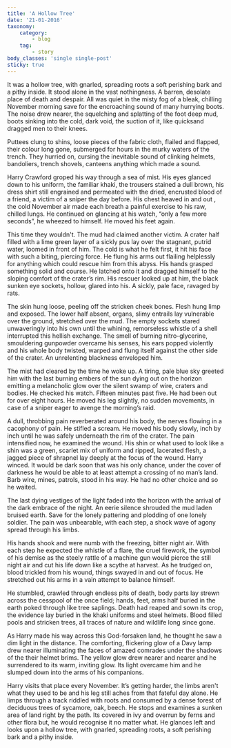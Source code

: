 ```yaml
---
title: 'A Hollow Tree'
date: '21-01-2016'
taxonomy:
    category:
        - blog
    tag:
        - story
body_classes: 'single single-post'
sticky: true
---
```

It was a hollow tree, with gnarled, spreading roots a soft perishing bark and a pithy inside. It stood alone in the vast nothingness. A barren, desolate place of death and despair. All was quiet in the misty fog of a bleak, chilling November morning save for the encroaching sound of many hurrying boots. The noise drew nearer, the squelching and splatting of the foot deep mud, boots sinking into the cold, dark void, the suction of it, like quicksand dragged men to their knees. 

Puttees clung to shins, loose pieces of the fabric cloth, flailed and flapped, their colour long gone, submerged for hours in the murky waters of the trench. They hurried on, cursing the inevitable sound of clinking helmets, bandoliers, trench shovels, canteens anything which made a sound.

Harry Crawford groped his way through a sea of mist. His eyes glanced down to his uniform, the familiar khaki, the trousers stained a dull brown, his dress shirt still engrained and permeated with the dried, encrusted blood of a friend, a  victim of a sniper the day before. His chest heaved in and out , the cold November air made each breath a painful exercise to his raw, chilled lungs. He continued on glancing at his watch, “only a few more seconds”, he wheezed to himself. He moved his feet again.

This time they wouldn't. The mud had claimed another victim. A crater half filled with a lime green layer of a sickly pus lay over the stagnant, putrid water, loomed in front of him. The cold is what he felt first, it hit his face with such a biting, piercing force. He flung his arms out flailing helplessly for anything which could rescue him from this abyss. His hands grasped something solid and course. He latched onto it and dragged himself to the sloping comfort of the crater’s rim. His rescuer looked up at him, the black sunken eye sockets, hollow, glared into his. A sickly, pale face, ravaged by rats. 

The skin hung loose, peeling off the stricken cheek bones. Flesh hung limp and exposed. The lower half absent, organs, slimy entrails lay vulnerable over the ground, stretched over the mud. The empty sockets stared unwaveringly into his own until the whining, remorseless whistle of a shell interrupted this hellish exchange. The smell of burning nitro-glycerine, smouldering gunpowder overcame his senses, his ears popped violently and his whole body twisted, warped and flung itself against the other side of the crater. An unrelenting blackness enveloped him.

The mist had cleared by the time he woke up. A tiring, pale blue sky greeted him with the last burning embers of the sun dying out on the horizon emitting a melancholic glow over the silent swamp of wire, craters and bodies. He checked his watch. Fifteen minutes past five. He had been out for over eight hours. He moved his leg slightly, no sudden movements, in case of a sniper eager to avenge the morning’s raid.

A dull, throbbing pain reverberated around his body, the nerves flowing in a cacophony of pain. He stifled a scream. He moved his body slowly, inch by inch until he was safely underneath the rim of the crater. The pain intensified now, he examined the wound. His shin or what used to look like a shin was a green, scarlet mix of uniform and ripped, lacerated flesh, a jagged piece of shrapnel lay deeply at the focus of the wound. Harry winced. It would be dark soon that was his only chance, under the cover of darkness he would be able to at least attempt a crossing of no man’s land. Barb wire, mines, patrols, stood in his way. He had no other choice and so he waited.

The last dying vestiges of the light faded into the horizon with the arrival of the dark embrace of the night. An eerie silence shrouded the mud laden bruised earth. Save for the lonely pattering and  plodding of one lonely soldier. The pain was unbearable, with each step, a shock wave of agony spread through his limbs. 

His hands shook and were numb with the freezing, bitter night air. With each step he expected the whistle of a flare, the cruel firework, the symbol of his demise as the steely rattle of a machine gun would pierce the still night air and cut his life down like a scythe at harvest. As he trudged on, blood trickled from his wound, things swayed in and out of focus. He stretched out his arms in a vain attempt to balance himself. 

He stumbled, crawled through endless pits of death, body parts lay strewn across the cesspool of the once field; hands, feet, arms half buried in the earth poked through like tree saplings. Death had reaped and sown its crop, the evidence lay buried in the khaki uniforms and steel helmets. Blood filled pools and stricken trees, all traces of nature and wildlife long since gone.

As Harry made his way across this God-forsaken land, he thought he saw a dim light in the distance. The comforting, flickering glow of a Davy lamp drew nearer illuminating the faces of amazed comrades under the shadows of the their helmet brims. The yellow glow drew nearer and nearer and he surrendered to its warm, inviting glow. Its light overcame him and he slumped down into the arms of his companions.

Harry visits that place every November. It’s getting harder, the limbs aren't what they used to be and his leg still aches from that fateful day alone. He limps through a track riddled with roots and consumed by a dense forest of deciduous trees of sycamore, oak, beech. He stops and examines a sunken area of land right by the path. Its covered in ivy and overrun by ferns and other flora but, he would recognise it no matter what. He glances left and looks upon a hollow tree, with gnarled, spreading roots, a soft perishing bark and a pithy inside.
